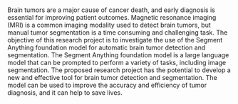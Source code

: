 ###
Brain tumors are a major cause of cancer death, and early diagnosis is essential for
improving patient outcomes. Magnetic resonance imaging (MRI) is a common imaging
modality used to detect brain tumors, but manual tumor segmentation is a time consuming and challenging task. The objective of this research project is to investigate
the use of the Segment Anything foundation model for automatic brain tumor detection
and segmentation. The Segment Anything foundation model is a large language model
that can be prompted to perform a variety of tasks, including image segmentation. The
proposed research project has the potential to develop a new and effective tool for brain
tumor detection and segmentation. The model can be used to improve the accuracy and
efficiency of tumor diagnosis, and it can help to save lives.
###
